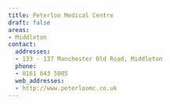 ```yaml
---
title: Peterloo Medical Centre
draft: false
areas:
- Middleton
contact:
  addresses:
  - 133 - 137 Manchester Old Road, Middleton
  phone:
  - 0161 643 5005
  web_addresses:
  - http://www.peterloomc.co.uk
---
```


